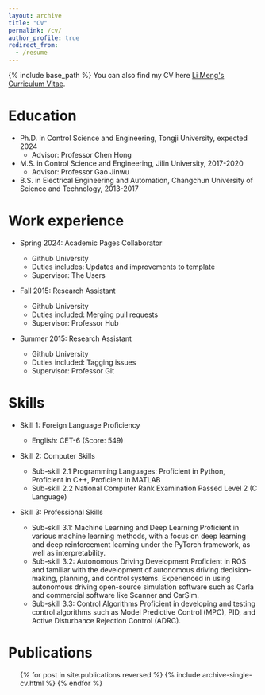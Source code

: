 ```yaml
---
layout: archive
title: "CV"
permalink: /cv/
author_profile: true
redirect_from:
  - /resume
---
```


{% include base_path %}
You can also find my CV here [Li Meng's Curriculum Vitae](../assets/curriculum_vitae.pdf).

Education
======
* Ph.D. in Control Science and Engineering, Tongji University, expected 2024
  * Advisor: Professor Chen Hong
* M.S. in Control Science and Engineering, Jilin University, 2017-2020
  * Advisor: Professor Gao Jinwu
* B.S. in Electrical Engineering and Automation, Changchun University of Science and Technology, 2013-2017

Work experience
======
* Spring 2024: Academic Pages Collaborator
  * Github University
  * Duties includes: Updates and improvements to template
  * Supervisor: The Users

* Fall 2015: Research Assistant
  * Github University
  * Duties included: Merging pull requests
  * Supervisor: Professor Hub

* Summer 2015: Research Assistant
  * Github University
  * Duties included: Tagging issues
  * Supervisor: Professor Git
  
Skills
======
* Skill 1: Foreign Language Proficiency
  * English: CET-6 (Score: 549)
* Skill 2: Computer Skills

  * Sub-skill 2.1 Programming Languages: Proficient in Python, Proficient in C++, Proficient in MATLAB
  * Sub-skill 2.2 National Computer Rank Examination Passed Level 2 (C Language)
* Skill 3: Professional Skills

  * Sub-skill 3.1: Machine Learning and Deep Learning
  Proficient in various machine learning methods, with a focus on deep learning and deep reinforcement learning under the PyTorch framework, as well as interpretability.
  * Sub-skill 3.2: Autonomous Driving Development
  Proficient in ROS and familiar with the development of autonomous driving decision-making, planning, and control systems.
  Experienced in using autonomous driving open-source simulation software such as Carla and commercial software like Scanner and CarSim.
  * Sub-skill 3.3: Control Algorithms
  Proficient in developing and testing control algorithms such as Model Predictive Control (MPC), PID, and Active Disturbance Rejection Control (ADRC).

Publications
======
  <ul>{% for post in site.publications reversed %}
    {% include archive-single-cv.html %}
  {% endfor %}</ul>
